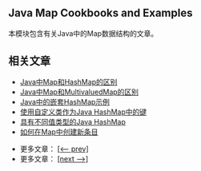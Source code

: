 ## Java Map Cookbooks and Examples

本模块包含有关Java中的Map数据结构的文章。

## 相关文章

+ [Java中Map和HashMap的区别](http://tu-yucheng.github.io/java-collection/2023/06/07/java-map-vs-hashmap.html)
+ [Java中Map和MultivaluedMap的区别](http://tu-yucheng.github.io/java-collection/2023/06/07/java-map-vs-multivaluedmap.html)
+ [Java中的嵌套HashMap示例](http://tu-yucheng.github.io/java-collection/2023/06/07/java-nested-hashmaps.html)
+ [使用自定义类作为Java HashMap中的键](http://tu-yucheng.github.io/java-collection/2023/06/07/java-custom-class-map-key.html)
+ [具有不同值类型的Java HashMap](http://tu-yucheng.github.io/java-collection/2023/06/07/java-hashmap-different-value-types.html)
+ [如何在Map中创建新条目](http://tu-yucheng.github.io/java-collection/2023/06/07/java-map-new-entry.html)

- 更多文章： [[<-- prev]](../java-collections-maps-3/README.md)
- 更多文章： [[next -->]](../java-collections-maps-5/README.md)